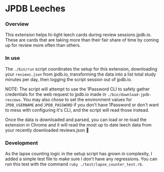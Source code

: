 # JPDB Leeches

### Overview
This extension helps hi-light leech cards during review sessions jpdb.io. These are cards that are taking more than their fair share of time by coming up for review more often than others.

### In use
The `./bin/run` script coordinates the setup for this extension, downloading your `reviews.json` from jpdb.io, transforming the data into a list total study minutes per day, then logging the script session out of jpdb.io.

NOTE: The script will attempt to use the 1Password CLI to safely gather credentials for the web request to jpdb.io made in `./bin/download-jpdb-reviews`. You may also chose to set the environment values for `JPDB_USERNAME` and `JPDB_PASSWORD` if you don't have 1Password or don't want to mess with configuring it's CLI, and the script will read those instead.

Once the data is downloaded and parsed, you can load or re-load the extension in Chrome and it will read the most up to date leech data from your recently downloaded reviews.json 🎉

### Development
As the lapse counting logic in the setup script has grown in complexity, I added a simple test file to make sure I don't have any regressions. You can run this test with the command `ruby ./test/lapse_counter_test.rb`.

